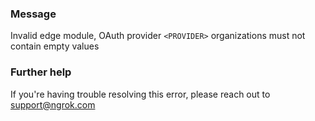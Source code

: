 
### Message
Invalid edge module, OAuth provider <code>&lt;PROVIDER&gt;</code> organizations must not contain empty values

### Further help
If you're having trouble resolving this error, please reach out to [support@ngrok.com](mailto:support@ngrok.com?subject=Help%20with%20ERR_NGROK_7054)

